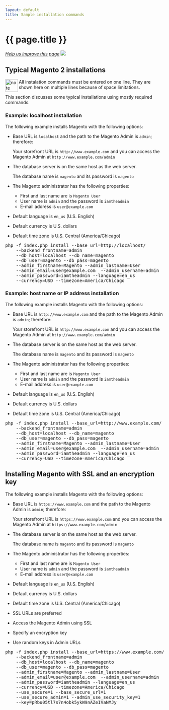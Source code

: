 ```yaml
---
layout: default
title: Sample installation commands
---
```


<h1 id="instgde-install-samples">{{ page.title }}</h1>

<p><a href="{{ site.githuburl }}install-gde/install/install-samples.md" target="_blank"><em>Help us improve this page</em></a>&nbsp;<img src="{{ site.baseurl }}common/images/newWindow.gif"/></p>

<h2 id="instgde-install-samples-basic">Typical Magento 2 installations</h2>

<div class="bs-callout bs-callout-info" id="info">
  <img src="{{ site.baseurl }}common/images/icon_note.png" alt="note" align="left" width="40" />
<span class="glyphicon-class">
  <p>All instalation commands must be entered on one line. They are shown here on multiple lines because of space limitations.</p></span>
</div>

This section discusses some typical installations using mostly required commands.

<h3 id="instgde-install-samples-basic1">Example: localhost installation</h3>

The following example installs Magento with the following options:

*	Base URL is `localhost` and the path to the Magento Admin is `admin`; therefore:

	Your storefront URL is `http://www.example.com` and you can access the Magento Admin at `http://www.example.com/admin`
	
*	The database server is on the same host as the web server.

	The database name is `magento` and its password is `magento`
	
*	The Magento administrator has the following properties:

	*	First and last name are is `Magento User`
	*	User name is `admin` and the password is `iamtheadmin`
	*	E-mail address is `user@example.com`

*	Default language is `en_us` (U.S. English)
*	Default currency is U.S. dollars
*	Default time zone is U.S. Central (America/Chicago)

<pre>php -f index.php install --base_url=http://localhost/
	--backend_frontname=admin 
	--db_host=localhost --db_name=magento 
	--db_user=magento --db_pass=magento 
	--admin_firstname=Magento --admin_lastname=User 
	--admin_email=user@example.com 	--admin_username=admin 
	--admin_password=iamtheadmin --language=en_us 
	--currency=USD --timezone=America/Chicago</pre>

<h3 id="instgde-install-samples-basic1">Example: host name or IP address installation</h3>

The following example installs Magento with the following options:

*	Base URL is `http://www.example.com` and the path to the Magento Admin is `admin`; therefore:

	Your storefront URL is `http://www.example.com` and you can access the Magento Admin at `http://www.example.com/admin`
	
*	The database server is on the same host as the web server.

	The database name is `magento` and its password is `magento`
	
*	The Magento administrator has the following properties:

	*	First and last name are is `Magento User`
	*	User name is `admin` and the password is `iamtheadmin`
	*	E-mail address is `user@example.com`

*	Default language is `en_us` (U.S. English)
*	Default currency is U.S. dollars
*	Default time zone is U.S. Central (America/Chicago)

<pre>php -f index.php install --base_url=http://www.example.com/
	--backend_frontname=admin
	--db_host=localhost --db_name=magento 
	--db_user=magento --db_pass=magento 
	--admin_firstname=Magento --admin_lastname=User 
	--admin_email=user@example.com 	--admin_username=admin 
	--admin_password=iamtheadmin --language=en_us 
	--currency=USD --timezone=America/Chicago</pre>
	
<h2 id="instgde-install-samples-adv">Installing Magento with SSL and an encryption key</h2>

The following example installs Magento with the following options:

*	Base URL is `https://www.example.com` and the path to the Magento Admin is `admin`; therefore:

	Your storefront URL is `https://www.example.com` and you can access the Magento Admin at `https://www.example.com/admin`
	
*	The database server is on the same host as the web server.

	The database name is `magento` and its password is `magento`
	
*	The Magento administrator has the following properties:

	*	First and last name are is `Magento User`
	*	User name is `admin` and the password is `iamtheadmin`
	*	E-mail address is `user@example.com`

*	Default language is `en_us` (U.S. English)
*	Default currency is U.S. dollars
*	Default time zone is U.S. Central (America/Chicago)
*	SSL URLs are preferred
*	Access the Magento Admin using SSL
*	Specify an encryption key
*	Use random keys in Admin URLs

<pre>php -f index.php install --base_url=https://www.example.com/ 
	--backend_frontname=admin
	--db_host=localhost --db_name=magento 
	--db_user=magento --db_pass=magento 
	--admin_firstname=Magento --admin_lastname=User 
	--admin_email=user@example.com 	--admin_username=admin 
	--admin_password=iamtheadmin --language=en_us 
	--currency=USD --timezone=America/Chicago
	--use_secure=1 --base_secure_url=1
	--use_secure_admin=1 --admin_use_security_key=1
	--key=pRbu05tl7s7n4obk5ykW9nAZeIVaNMJy</pre>



